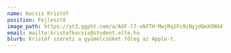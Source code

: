 ```yaml
---
name: Kocsis Kristóf
position: Fejlesztő
image_path: https://yt3.ggpht.com/a/AGF-l7-xNfTH-MwjRq1Fc9iNyjdQeXONO4lKyOM1Tw=s900-c-k-c0xffffffff-no-rj-mo
email: mailto:kristofkocsis@student.elte.hu
blurb: Kristóf szereti a gyümölcsöket főleg az Apple-t.
---
```

